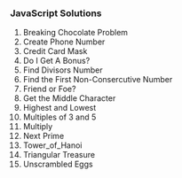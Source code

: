 ### JavaScript Solutions

1. Breaking Chocolate Problem
2. Create Phone Number
3. Credit Card Mask
4. Do I Get A Bonus?
5. Find Divisors Number
6. Find the First Non-Consercutive Number
7. Friend or Foe?
8. Get the Middle Character
9. Highest and Lowest
10. Multiples of 3 and 5
11. Multiply
12. Next Prime
13. Tower_of_Hanoi
14. Triangular Treasure
15. Unscrambled Eggs
